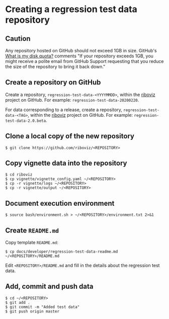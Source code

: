 # Creating a regression test data repository

## Caution

Any repository hosted on GitHub should not exceed 1GB in size. GitHub's [What is my disk quota?](https://help.github.com/en/github/managing-large-files/what-is-my-disk-quota) comments "If your repository exceeds 1GB, you might receive a polite email from GitHub Support requesting that you reduce the size of the repository to bring it back down."

## Create a repository on GitHub

Create a repository, `regression-test-data-<YYYYMMDD>`, within the [riboviz](https://github.com/riboviz) project on GitHub. For example: `regression-test-data-20200220`.

For data corresponding to a release, create a repository, `regression-test-data-<TAG>`, within the [riboviz](https://github.com/riboviz) project on GitHub. For example: `regression-test-data-2.0.beta`.


## Clone a local copy of the new repository

```console
$ git clone https://github.com/riboviz/<REPOSITORY>
```

## Copy vignette data into the repository

```console
$ cd riboviz
$ cp vignette/vignette_config.yaml ~/<REPOSITORY>
$ cp -r vignette/logs ~/<REPOSITORY>
$ cp -r vignette/output ~/<REPOSITORY>
```

## Document execution environment

```console
$ source bash/environment.sh > ~/<REPOSITORY>/environment.txt 2>&1
```

## Create `README.md`

Copy template `README.md`:

```console
$ cp docs/developer/regression-test-data-readme.md ~/<REPOSITORY>/README.md
```

Edit `<REPOSITORY>/README.md` and fill in the details about the regression test data.

## Add, commit and push data

```console
$ cd ~/<REPOSITORY>
$ git add .
$ git commit -m "Added test data"
$ git push origin master
```
